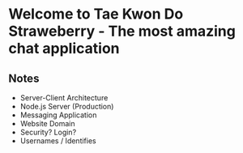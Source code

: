 # Welcome to Tae Kwon Do Straweberry - The most amazing chat application

## Notes

* Server-Client Architecture
* Node.js Server (Production)
* Messaging Application
* Website Domain
* Security? Login?
* Usernames / Identifies
